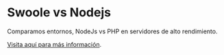 # Swoole vs Nodejs

Comparamos entornos, NodeJs vs PHP en servidores de alto rendimiento.

[Visita aquí para más información](https://fifty5.biz/posts/php/swoole-el-servidor-mas-rapido-de-php-vs-node-js/).

